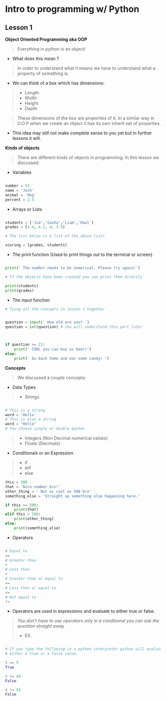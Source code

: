 # Intro to programming w/ Python

## Lesson 1


**Object Oriented Programming aka OOP**

> Everything in python is an object!
- What does this mean ?

> In order to understand what it means we have to understand
> what a property of something is.

- We can think of a box which has dimensions:
> - Length 
> - Width
> - Height 
> - Depth

> These dimensions of the box are properties of it.
> In a similar way in O.O.P when we create an object it has its own inherit set of properties.

- This idea may still not make complete sense to you yet but in further lessons it will.

**Kinds of objects**

> There are different kinds of objects in programming.
In this lesson we discussed:

- Variables

```python

number = 55
name = 'Josh'
animal = 'dog'
percent = 2.5

```

- Arrays or Lists

```python

students = ['Jim','Sasha','Liam','Raul']
grades = [3.4, 4.1, 4, 3.5]

# The list below is a list of the above lists

scoring = [grades, students]

```

- The print function (Used to print things out to the terminal or screen)

```python

print(' The number needs to be numerical, Please try again!')

# If the objects have been created you can print them directly

print(students)
print(grades)

```
- The input function

```python
# Tying all the concepts in lesson 1 together


question = input(' How old are you? ')
question = int(question) # You will understand this part later



if question >= 21:
    print(' COOL you can buy us beer!')
else:
    print(' Go back home and eat some candy! ')

```
**Concepts**

> We discussed a couple concepts:

- Data Types

> - Strings
```python

# This is a string
word = 'Hello'
# This is also a string
word = "Hello"
# You choose single or double quotes

```
> - Integers (Non Decimal numerical values)
> - Floats (Decimals)

- Conditionals or an Expression
> - if
> - elif
> - else

```python
this = 500
that = 'Nice number bro!'
other_thing = ' Not as cool as 500 bro'
something_else = 'Straight up something else happening here.'

if this >= 500:
    print(that)
elif this < 500:
    print(other_thing)
else:
    print(something_else)

```


- Operators

```python

# Equal to
==
# Greater than
>
# Less than
<
# Greater than or equal to
>=
# Less than or equal to
<=
# Not equal to
!=


```

- Operators are used in expressions and evaluate to either true or false.
> *You don't have to use operators only in a conditional you can ask the question straight away*
> - EX.

```python

# If you type the following in a python interpreter python will evaluate the expression and return
# either a true or a false value.

5 == 5
True

5 >= 44
False

4 != 55
False


```
